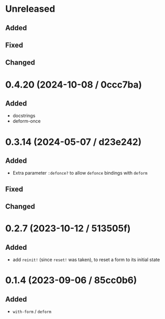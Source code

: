 # Unreleased

## Added

## Fixed

## Changed

# 0.4.20 (2024-10-08 / 0ccc7ba)

## Added

- docstrings
- deform-once

# 0.3.14 (2024-05-07 / d23e242)

## Added

- Extra parameter `:defonce?` to allow `defonce` bindings with `deform`

## Fixed

## Changed

# 0.2.7 (2023-10-12 / 513505f)

## Added

- add `reinit!` (since `reset!` was taken), to reset a form to its initial state

# 0.1.4 (2023-09-06 / 85cc0b6)

## Added

- `with-form` / `deform`